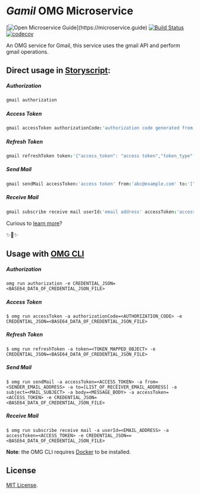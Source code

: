 # _Gamil_ OMG Microservice

[![Open Microservice Guide](https://img.shields.io/badge/OMG%20Enabled-👍-green.svg?)](https://microservice.guide)
[![Build Status](https://travis-ci.com/omg-services/gmail.svg?branch=master)](https://travis-ci.com/omg-services/gmail)
[![codecov](https://codecov.io/gh/omg-services/gmail/branch/master/graph/badge.svg)](https://codecov.io/gh/omg-services/gmail)

An OMG service for Gmail, this service uses the gmail API and perform gmail operations.

## Direct usage in [Storyscript](https://storyscript.io/):

##### Authorization
```coffee
gmail authorization
```
##### Access Token
```coffee
gmail accessToken authorizationCode:'authorization code generated from URL of authorization'
```
##### Refresh Token
```coffee
gmail refreshToken token:'{"access_token": "access token","token_type": "Bearer","refresh_token": "refresh token","expiry": "2019-10-04T15:57:07.922121141Z"}'
```
##### Send Mail
```coffee
gmail sendMail accessToken:'access token' from:'abc@example.com' to:'["xyz@example.com",mnop@example.com]' subject:'mail subject' body:'mail body' accessToken:'accessToken'
```
##### Receive Mail
```coffee
gmail subscribe receive mail userId:'email address' accessToken:'access token'
```
Curious to [learn more](https://docs.storyscript.io/)?

✨🍰✨

## Usage with [OMG CLI](https://www.npmjs.com/package/omg)

##### Authorization
```shell
omg run authorization -e CREDENTIAL_JSON=<BASE64_DATA_OF_CREDENTIAL_JSON_FILE>
```
##### Access Token
```shell
$ omg run accessToken -a authorizationCode=<AUTHORIZATION_CODE> -e CREDENTIAL_JSON=<BASE64_DATA_OF_CREDENTIAL_JSON_FILE>
```
##### Refresh Token
```shell
$ omg run refreshToken -a token=<TOKEN_MAPPED_OBJECT> -e CREDENTIAL_JSON=<BASE64_DATA_OF_CREDENTIAL_JSON_FILE>
```
##### Send Mail
```shell
$ omg run sendMail -a accessToken=<ACCESS_TOKEN> -a from=<SENDER_EMAIL_ADDRESS> -a to=[LIST_OF_RECEIVER_EMAIL_ADDRESS] -a subject=<MAIL_SUBJECT> -a body=<MESSAGE_BODY> -a accessToken=<ACCESS_TOKEN> -e CREDENTIAL_JSON=<BASE64_DATA_OF_CREDENTIAL_JSON_FILE>
```
##### Receive Mail
```shell
$ omg run subscribe receive mail -a userId=<EMAIL_ADDRESS> -a accessToken=<ACCESS_TOKEN> -e CREDENTIAL_JSON==<BASE64_DATA_OF_CREDENTIAL_JSON_FILE>
```

**Note**: the OMG CLI requires [Docker](https://docs.docker.com/install/) to be installed.

## License
[MIT License](https://github.com/heaptracetechnology/gmail/blob/master/LICENSE).

